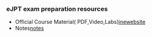 ### eJPT exam preparation resources

- Official Course Material( PDF,Video,Labs)[inewebsite]
- Notes[notes]



[inewebsite]:https://my.ine.com/CyberSecurity/learning-paths/a223968e-3a74-45ed-884d-2d16760b8bbd/penetration-testing-student
[notes]:https://www.notion.so/course-PTSv4-22ad4ca2ce3e4fe0a5e369217b41c9b3
